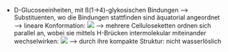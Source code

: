 - D-Glucoseeinheiten, mit ß(1->4)-glykosischen Bindungen --> Substituenten, wo die Bindungen stattfinden sind äquatorial angeordnet --> lineare Konformation:
![](Pasted%20image%2020240111170323.png)
--> mehrere Celluloseketten ordnen sich parallel an, wobei sie mittels H-Brücken intermolekular miteinander wechselwirken:
![](Pasted%20image%2020240111170557.png)
--> durch ihre kompakte Struktur: nicht wasserlöslich